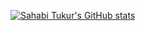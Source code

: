 [![Sahabi Tukur's GitHub stats](https://github-readme-stats.vercel.app/api?username=Sahabitukur01)](https://github.com/sahabitukur01/github-readme-stats)
